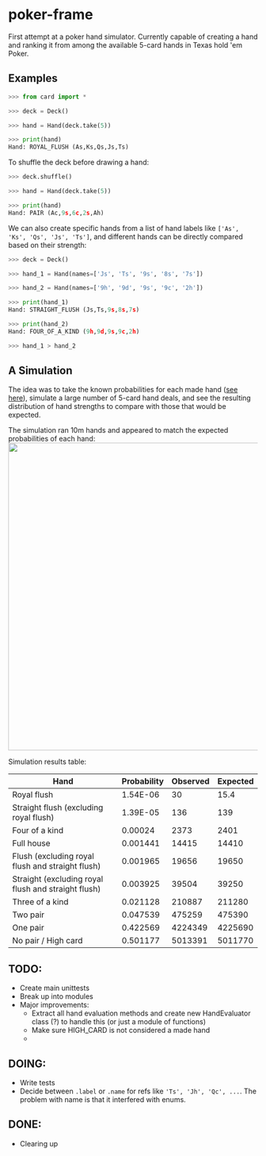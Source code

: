 # poker-frame

First attempt at a poker hand simulator. Currently capable of creating a hand and ranking it from among the available 5-card hands in Texas hold 'em Poker.

## Examples

```python
>>> from card import *

>>> deck = Deck()

>>> hand = Hand(deck.take(5))

>>> print(hand)
Hand: ROYAL_FLUSH (As,Ks,Qs,Js,Ts)
```

To shuffle the deck before drawing a hand:

```python
>>> deck.shuffle()

>>> hand = Hand(deck.take(5))

>>> print(hand)
Hand: PAIR (Ac,9s,6c,2s,Ah)
```

We can also create specific hands from a list of hand labels like `['As', 'Ks', 'Qs', 'Js', 'Ts']`, and different hands can be directly compared based on their strength:

```python
>>> deck = Deck()

>>> hand_1 = Hand(names=['Js', 'Ts', '9s', '8s', '7s'])

>>> hand_2 = Hand(names=['9h', '9d', '9s', '9c', '2h'])

>>> print(hand_1)
Hand: STRAIGHT_FLUSH (Js,Ts,9s,8s,7s)

>>> print(hand_2)
Hand: FOUR_OF_A_KIND (9h,9d,9s,9c,2h)

>>> hand_1 > hand_2
```

## A Simulation

The idea was to take the known probabilities for each made hand ([see here](https://en.wikipedia.org/wiki/Texas_hold_%27em)), simulate a large number of 5-card hand deals, and see the resulting distribution of hand strengths to compare with those that would be expected.

The simulation ran 10m hands and appeared to match the expected probabilities of each hand:
<img src="https://github.com/lcdunne/pokerpy/raw/main/2022-08-01T1544_simulation-results.png" alt="" width="620">

Simulation results table:

| Hand                                                | Probability | Observed | Expected |
| --------------------------------------------------- | ----------- | -------- | -------- |
| Royal flush                                         | 1.54E-06    | 30       | 15.4     |
| Straight flush (excluding royal flush)              | 1.39E-05    | 136      | 139      |
| Four of a kind                                      | 0.00024     | 2373     | 2401     |
| Full house                                          | 0.001441    | 14415    | 14410    |
| Flush (excluding royal flush and straight flush)    | 0.001965    | 19656    | 19650    |
| Straight (excluding royal flush and straight flush) | 0.003925    | 39504    | 39250    |
| Three of a kind                                     | 0.021128    | 210887   | 211280   |
| Two pair                                            | 0.047539    | 475259   | 475390   |
| One pair                                            | 0.422569    | 4224349  | 4225690  |
| No pair / High card                                 | 0.501177    | 5013391  | 5011770  |

## TODO:

- Create main unittests
- Break up into modules
- Major improvements:
  - Extract all hand evaluation methods and create new HandEvaluator class (?) to handle this (or just a module of functions)
  - Make sure HIGH_CARD is not considered a made hand
  - 

## DOING:

- Write tests
- Decide between `.label` or `.name` for refs like `'Ts', 'Jh', 'Qc', ...`. The problem with name is that it interfered with enums.

## DONE:

- Clearing up